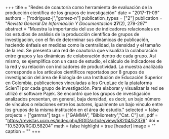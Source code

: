 +++
title = "Redes de coautoría como herramienta de evaluación de la producción científica de los grupos de investigación"
date = "2017-11-09"
authors = ["rodriguez-j","gomez-n"]
publication_types = ["2"]
publication = "*Revista General De Información Y Documentación* **27**(2), 279-297"
abstract = "Muestra la importancia del uso de indicadores relacionales en los estudios de análisis de la producción científica de grupos de investigación, con el fin de determinar sus dinámicas de publicación, haciendo énfasis en medidas como la centralidad, la densidad y el tamaño de la red. Se presenta una red de coautoría que visualiza la colaboración entre grupos y las dinámicas de colaboración dentro de cada grupo. Así mismo, se ejemplifica con un caso de estudio, el cálculo de indicadores de la red y su relación con indicadores de productividad. La muestra analizada corresponde a los artículos científicos reportados por 8 grupos de investigación del área de Biología de una Institución de Educación Superior en Colombia, publicaciones vinculadas a los GrupLac de la plataforma ScienTI por cada grupo de investigación. Para elaborar y visualizar la red se utilizó el software Pajek. Se encontró que los grupos de investigación analizados presentan, en general, baja densidad, es decir, un bajo número de vínculos o relaciones entre los autores, igualmente un bajo vínculo entre los grupos de la misma institución en el área de estudio."
selected = false
projects = ["gamma"]
tags = ["GAMMA", "Bibliometry","Cat. C"]
url_pdf = "https://revistas.ucm.es/index.php/RGID/article/view/58204/52376"
doi = "10.5209/RGID.58204"
math = false
highlight = true
[header]
image = ""
caption = ""
+++

